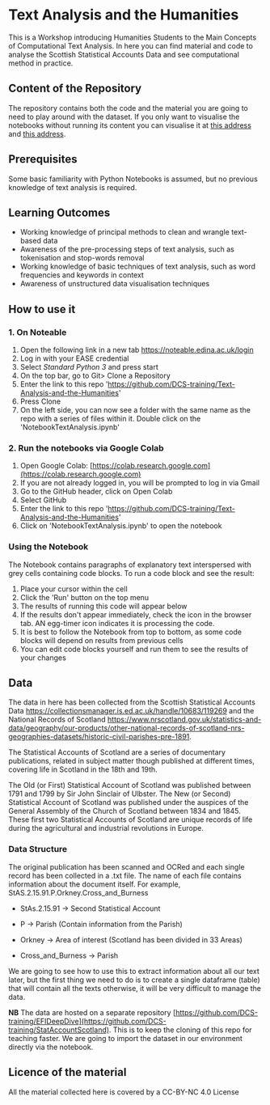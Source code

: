 # Text Analysis and the Humanities
This is a Workshop introducing Humanities Students to the Main Concepts of Computational Text Analysis. 
In here you can find material and code to analyse the Scottish Statistical Accounts Data and see computational method in practice.

## Content of the Repository
The repository contains both the code and the material you are going to need to play around with the dataset. 
If you only want to visualise the notebooks without running its content you can visualise it at [this address](https://htmlpreview.github.io/?https://github.com/DCS-training/Text-Analysis-and-the-Humanities/blob/main/Notebook1.html) and [this address](https://htmlpreview.github.io/?).

## Prerequisites
Some basic familiarity with Python Notebooks is assumed, but no previous knowledge of text analysis is required.


## Learning Outcomes

- Working knowledge of principal methods to clean and wrangle text-based data
- Awareness of the pre-processing steps of text analysis, such as tokenisation and stop-words removal
- Working knowledge of basic techniques of text analysis, such as word frequencies and keywords in context
- Awareness of unstructured data visualisation techniques

  
## How to use it

### 1. On Noteable 
1. Open the following link in a new tab https://noteable.edina.ac.uk/login
2. Log in with your EASE credential
3. Select _Standard Python 3_ and press start
4. On the top bar, go to Git> Clone a Repository
5. Enter the link to this repo 'https://github.com/DCS-training/Text-Analysis-and-the-Humanities'
6. Press Clone
7. On the left side, you can now see a folder with the same name as the repo with a series of files within it. Double click on the 'NotebookTextAnalysis.ipynb'


### 2. Run the notebooks via Google Colab

1. Open Google Colab: [https://colab.research.google.com](https://colab.research.google.com)
2. If you are not already logged in, you will be prompted to log in via Gmail
3. Go to the GitHub header, click on Open Colab
4. Select GitHub
5. Enter the link to this repo 'https://github.com/DCS-training/Text-Analysis-and-the-Humanities'
6. Click on 'NotebookTextAnalysis.ipynb' to open the notebook


### Using the Notebook
The Notebook contains paragraphs of explanatory text interspersed with grey cells containing code blocks. To run a code block and see the result:

1.  Place your cursor within the cell
2.  Click the 'Run' button on the top menu
4.  The results of running this code will appear below
5.  If the results don't appear immediately, check the icon in the browser tab. AN egg-timer icon indicates it is processing the code.
6.  It is best to follow the Notebook from top to bottom, as some code blocks will depend on results from previous cells
7.  You can edit code blocks yourself and run them to see the results of your changes

## Data 
The data in here has been collected from the Scottish Statistical Accounts Data https://collectionsmanager.is.ed.ac.uk/handle/10683/119269 and the National Records of Scotland https://www.nrscotland.gov.uk/statistics-and-data/geography/our-products/other-national-records-of-scotland-nrs-geographies-datasets/historic-civil-parishes-pre-1891. 

The Statistical Accounts of Scotland are a series of documentary publications, related in subject matter though published at different times, covering life in Scotland in the 18th and 19th.

The Old (or First) Statistical Account of Scotland was published between 1791 and 1799 by Sir John Sinclair of Ulbster. The New (or Second) Statistical Account of Scotland was published under the auspices of the General Assembly of the Church of Scotland between 1834 and 1845. These first two Statistical Accounts of Scotland are unique records of life during the agricultural and industrial revolutions in Europe.

### Data Structure
The original publication has been scanned and OCRed and each single record has been collected in a .txt file. The name of each file contains information about the document itself. For example, StAS.2.15.91.P.Orkney.Cross_and_Burness

- StAs.2.15.91 -> Second Statistical Account
- P -> Parish (Contain information from the Parish)

- Orkney -> Area of interest (Scotland has been divided in 33 Areas)

- Cross_and_Burness -> Parish

We are going to see how to use this to extract information about all our text later, but the first thing we need to do is to create a single dataframe (table) that will contain all the texts otherwise, it will be very difficult to manage the data.

**NB** The data are hosted on a separate repository [https://github.com/DCS-training/EFIDeepDive](https://github.com/DCS-training/StatAccountScotland). This is to keep the cloning of this repo for teaching faster. We are going to import the dataset in our environment directly via the notebook.

## Licence of the material
All the material collected here is covered by a CC-BY-NC 4.0 License



